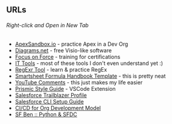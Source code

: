 ## URLs
###### Right-click and Open in New Tab

- [ApexSandbox.io](https://www.apexsandbox.io/) - practice Apex in a Dev Org
- [Diagrams.net](https://app.diagrams.net/) - free Visio-like software
- [Focus on Force](https://focusonforce.com/) - training for certifications
- [IT Tools](https://it-tools.tech/) - most of these tools I don't even understand yet :)
- [RegExr Tool](https://regexr.com/) - learn & practice RegEx
- [Smartsheet Formula Handbook Template](https://www.smartsheet.com/template-gallery/formula-handbook) - this is pretty neat
- [YouTube Comments](https://myactivity.google.com/page?hl=en&page=youtube_comments&pli=1) - this just makes my life easier
- [Prismic Style Guide](https://prismic.io/glossary/style-guide) - VSCode Extension
- [Salesforce Trailblazer Profile](https://www.salesforce.com/trailblazer/profile/)
- [Salesforce CLI Setup Guide](https://developer.salesforce.com/docs/atlas.en-us.sfdx_setup.meta/sfdx_setup/sfdx_setup_intro.htm)
- [CI/CD for Org Development Model](https://github.com/salto-io/salesforce-ci-cd-org-dev/tree/master)
- [SF Ben :: Python & SFDC](https://www.salesforceben.com/a-step-by-step-guide-to-salesforce-integration-with-python/)

